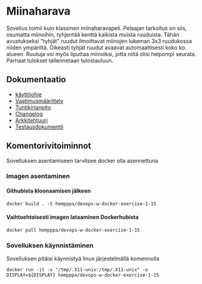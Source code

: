 # Miinaharava
Sovellus toimii kuin klassinen miinaharavapeli. Pelaajan tarkoitus on siis, osumatta miinoihin, tyhjentää kenttä kaikista muista ruuduista. Tähän avustukseksi "tyhjät" ruudut ilmoittavat miinojen lukeman 3x3 ruudukossa niiden ympäriltä. Oikeasti tyhjät ruudut avaavat automaattisesti koko ko. alueen. Ruutuja voi myös liputtaa miinoiksi, jotta niitä olisi helpompi seurata. Parhaat tulokset tallennetaan tulostauluun.

## Dokumentaatio
- [käyttöohje](https://github.com/Hempppa/ot-harjoitustyo/blob/master/dokumentaatio/kayttoohje.md)
- [Vaatimusmäärittely](https://github.com/Hempppa/ot-harjoitustyo/blob/master/dokumentaatio/vaatimusmaarittely.md)
- [Tuntikirjanpito](https://github.com/Hempppa/ot-harjoitustyo/blob/master/dokumentaatio/tuntikirjanpano.md)
- [Changelog](https://github.com/Hempppa/ot-harjoitustyo/blob/master/dokumentaatio/changelog.md)
- [Arkkitehtuuri](https://github.com/Hempppa/ot-harjoitustyo/blob/master/dokumentaatio/luokkakaavio.md)
- [Testausdokumentti](https://github.com/Hempppa/ot-harjoitustyo/blob/master/dokumentaatio/testaus.md)

## Komentorivitoiminnot
Sovelluksen asentamiseen tarvitsee docker olla asennettuna
### Imagen asentaminen
#### Githubista kloonaamisen jälkeen
```
docker build . -t hempppa/devops-w-docker-exercise-1-15
```

#### Vaihtoehtoisesti imagen lataaminen Dockerhubista 
```
docker pull hempppa/devops-w-docker-exercise-1-15
```
### Sovelluksen käynnistäminen
Sovelluksen pitäisi käynnistyä linux järjestelmällä komennolla
```
docker run -it -v "/tmp/.X11-unix:/tmp/.X11-unix" -e DISPLAY=${DISPLAY} hempppa/devops-w-docker-exercise-1-15
```
